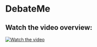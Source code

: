 # DebateMe

## Watch the video overview:
[![Watch the video](https://youtu.be/vi/3lOJana4iCo/maxresdefault.jpg)](https://youtu.be/3lOJana4iCo)
